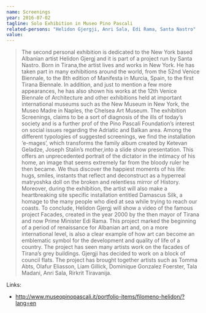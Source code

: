 ```yaml
---
name: Screenings
year: 2016-07-02
tagline: Solo Exhibition in Museo Pino Pascali
related-persons: "Helidon Gjergji, Anri Sala, Edi Rama, Santa Nastro"
value:
---
```


>The second personal exhibition is dedicated to the New York based Albanian artist Helidon Gjergj and it is part of a project run by Santa Nastro. Born in Tirana,the artist lives and works in New York. He has taken part in many exhibitions around the world, from the 52nd Venice Biennale, to the 8th edition of   Manifesta in Murcia, Spain, to the first Tirana  Biennale. In addition, and just to mention a few more appearances, he has also shown his works at the 12th Venice Biennale of Architecture and other exhibitions held at important international museums such as the New Museum in New York, the Museo Madre in Naples, the Chelsea Art Museum.
The exhibition Screenings, claims to be a sort of diagnosis of the ills of today’s society and is a further prof of the Pino Pascali Foundation’s interest on social issues regarding the Adriatic and Balkan area. Among the different typologies of suggested screenings, we find the installation ‘e-mages’, which transforms the family album created by Ketevan Geladze, Joseph Stalin’s mother,into a slide show presentation. This offers an  unprecedented portrait of the dictator in the intimacy of his home, an image that seems extremely far from the bloody ruler he then became. We thus discover the happiest moments of his life: hugs, smiles, instants that reflect and deconstruct as a hyperreal matryoshka doll on the broken and relentless mirror of History. Moreover, during the exhibition, the artist will also make a heartbreaking site specific installation entitled Damascus Silk, a homage to the many people who died at sea while trying to reach our coasts.
To conclude, Helidon Gjergj will show a video of the famous project Facades, created in the year 2000 by the then mayor of Tirana and now Prime Minister Edi Rama. This project marked the beginning of a period of renaissance for Albanian art and, on a more international level, is also a clear example of how art can become an emblematic symbol for the development and quality of life of a country.
The project has seen many artists work on the facades of Tirana’s grey buildings. Gjergji has decided to work on a block of council flats. The project has brought together artists such as Tomma Abts, Olafur Eliasson, Liam Gillick, Dominique Gonzalez Foerster, Tala Madani, Anri Sala, Rirkrit Tiravanija.

Links:
* <http://www.museopinopascali.it/portfolio-items/filomeno-helidon/?lang=en>
